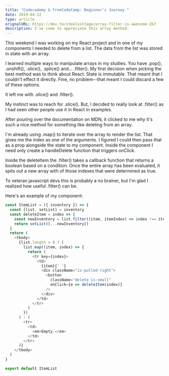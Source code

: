 ```yaml
---
title: "Codecademy & freeCodeCamp: Beginner's Journey "
date: 2019-04-22
type: article
orignalURL: https://dev.to/steelvoltage/array-filter-is-awesome-2k7
description: I've come to appreciate this array method.
---
```


This weekend I was working on my React project and in one of my components I needed to delete from a list. The data from the list was stored in state with an array.

I learned multiple ways to manipulate arrays in my studies. You have .pop(), .unshift(), .slice(), .splice() and... .filter(). My first decision when picking the best method was to think about React. State is immutable. That meant that I couldn't effect it directly. Fine, no problem--that meant I could discard a few of these options.

It left me with .slice() and .filter().

My instinct was to reach for .slice(). But, I decided to really look at .filter() as I had seen other people use it in React in examples.

After pouring over the documentation on MDN, it clicked to me why it's such a nice method for something like deleting from an array.

I'm already using .map() to iterate over the array to render the list. That gives me the index as one of the arguments. I figured I could then pass that as a prop alongside the state to my component. Inside the component I need only create a handleDelete function that triggers onClick.

Inside the deleteItem the .filter() takes a callback function that returns a boolean based on a condition. Once the entire array has been evaluated, it spits out a new array with of those indexes that were determined as true.

To veteran javascript devs this is probably a no brainer, but I'm glad I realized how useful .filter() can be.

Here's an example of my component:

```javascript
const ItemList = ({ inventory }) => {
  const [list, setList] = inventory
  const deleteItem = index => {
    const newInventory = list.filter((item, itemIndex) => index !== itemIndex)
    return setList([...newInventory])
  }
  return (
    <tbody>
      {list.length > 0 ? (
        list.map((item, index) => {
          return (
            <tr key={index}>
              <td>
                {item}{' '}
                <div className="is-pulled-right">
                  <button
                    className="delete is-small"
                    onClick={e => deleteItem(index)}
                  />
                </div>
              </td>
            </tr>
          )
        })
      ) : (
        <tr>
          <td>
            <em>Empty.</em>
          </td>
        </tr>
      )}
    </tbody>
  )
}

export default ItemList
```
